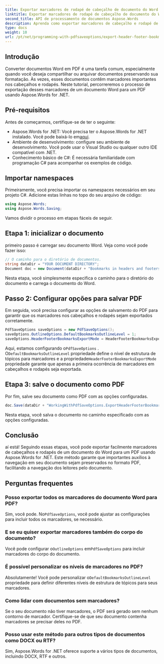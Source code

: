 ```yaml
---
title: Exportar marcadores de rodapé de cabeçalho de documento do Word para documento PDF
linktitle: Exportar marcadores de rodapé de cabeçalho de documento do Word para documento PDF
second_title: API de processamento de documentos Aspose.Words
description: Aprenda como exportar marcadores de cabeçalho e rodapé de um documento do Word para PDF usando Aspose.Words for .NET com nosso guia passo a passo.
type: docs
weight: 10
url: /pt/net/programming-with-pdfsaveoptions/export-header-footer-bookmarks/
---
```

## Introdução

Converter documentos Word em PDF é uma tarefa comum, especialmente quando você deseja compartilhar ou arquivar documentos preservando sua formatação. Às vezes, esses documentos contêm marcadores importantes nos cabeçalhos e rodapés. Neste tutorial, percorreremos o processo de exportação desses marcadores de um documento Word para um PDF usando Aspose.Words for .NET.

## Pré-requisitos

Antes de começarmos, certifique-se de ter o seguinte:

- Aspose.Words for .NET: Você precisa ter o Aspose.Words for .NET instalado. Você pode baixá-lo em[aqui](https://releases.aspose.com/words/net/).
- Ambiente de desenvolvimento: configure seu ambiente de desenvolvimento. Você pode usar o Visual Studio ou qualquer outro IDE compatível com .NET.
- Conhecimento básico de C#: É necessária familiaridade com programação C# para acompanhar os exemplos de código.

## Importar namespaces

Primeiramente, você precisa importar os namespaces necessários em seu projeto C#. Adicione estas linhas no topo do seu arquivo de código:

```csharp
using Aspose.Words;
using Aspose.Words.Saving;
```

Vamos dividir o processo em etapas fáceis de seguir.

## Etapa 1: inicializar o documento

primeiro passo é carregar seu documento Word. Veja como você pode fazer isso:

```csharp
// O caminho para o diretório de documentos.
string dataDir = "YOUR DOCUMENT DIRECTORY";
Document doc = new Document(dataDir + "Bookmarks in headers and footers.docx");
```

Nesta etapa, você simplesmente especifica o caminho para o diretório do documento e carrega o documento do Word.

## Passo 2: Configurar opções para salvar PDF

Em seguida, você precisa configurar as opções de salvamento do PDF para garantir que os marcadores nos cabeçalhos e rodapés sejam exportados corretamente.

```csharp
PdfSaveOptions saveOptions = new PdfSaveOptions();
saveOptions.OutlineOptions.DefaultBookmarksOutlineLevel = 1;
saveOptions.HeaderFooterBookmarksExportMode = HeaderFooterBookmarksExportMode.First;
```

 Aqui, estamos configurando o`PdfSaveOptions` . O`DefaultBookmarksOutlineLevel` propriedade define o nível de estrutura de tópicos para marcadores e a propriedade`HeaderFooterBookmarksExportMode` propriedade garante que apenas a primeira ocorrência de marcadores em cabeçalhos e rodapés seja exportada.

## Etapa 3: salve o documento como PDF

Por fim, salve seu documento como PDF com as opções configuradas.

```csharp
doc.Save(dataDir + "WorkingWithPdfSaveOptions.ExportHeaderFooterBookmarks.pdf", saveOptions);
```

Nesta etapa, você salva o documento no caminho especificado com as opções configuradas.

## Conclusão

aí está! Seguindo essas etapas, você pode exportar facilmente marcadores de cabeçalhos e rodapés de um documento do Word para um PDF usando Aspose.Words for .NET. Este método garante que importantes auxílios à navegação em seu documento sejam preservados no formato PDF, facilitando a navegação dos leitores pelo documento.

## Perguntas frequentes

### Posso exportar todos os marcadores do documento Word para PDF?

 Sim, você pode. No`PdfSaveOptions`, você pode ajustar as configurações para incluir todos os marcadores, se necessário.

### E se eu quiser exportar marcadores também do corpo do documento?

 Você pode configurar o`OutlineOptions` em`PdfSaveOptions` para incluir marcadores do corpo do documento.

### É possível personalizar os níveis de marcadores no PDF?

 Absolutamente! Você pode personalizar o`DefaultBookmarksOutlineLevel` propriedade para definir diferentes níveis de estrutura de tópicos para seus marcadores.

### Como lidar com documentos sem marcadores?

Se o seu documento não tiver marcadores, o PDF será gerado sem nenhum contorno de marcador. Certifique-se de que seu documento contenha marcadores se precisar deles no PDF.

### Posso usar este método para outros tipos de documentos como DOCX ou RTF?

Sim, Aspose.Words for .NET oferece suporte a vários tipos de documentos, incluindo DOCX, RTF e outros.